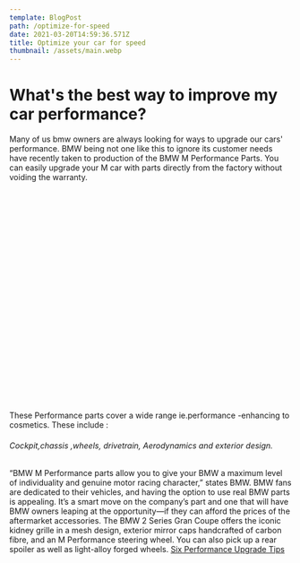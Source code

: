 ```yaml
---
template: BlogPost
path: /optimize-for-speed
date: 2021-03-20T14:59:36.571Z
title: Optimize your car for speed
thumbnail: /assets/main.webp
---
```

#  What's the best way to improve my car performance?
Many of us bmw owners are always looking for ways to upgrade our cars' performance. BMW being not one like this to ignore its customer needs have recently taken to production of the BMW M Performance Parts. You can easily upgrade your M car with parts directly from the factory without voiding the warranty.
 
<div class ="container"><!__![](/assets/engine1.webp)__></div>
<style>
.container {
    width:98%;
    padding-bottom:73%;
    background-image:url(/assets/bmw-car.webp);
    background-repeat:no-repeat;
    background-size:cover;
    background-position-x: center;
    border-radius: 20px;
    margin:20px 0;
}

</style>

These Performance parts cover a wide range ie.performance -enhancing to cosmetics. These include : 
######  Cockpit,chassis ,wheels, drivetrain, Aerodynamics and exterior design.
“BMW M Performance parts allow you to give your BMW a maximum level of individuality and genuine motor racing character,” states BMW. BMW fans are dedicated to their vehicles, and having the option to use real BMW parts is appealing. It’s a smart move on the company’s part and one that will have BMW owners leaping at the opportunity—if they can afford the prices of the aftermarket accessories.
The BMW 2 Series Gran Coupe offers the iconic kidney grille in a mesh design, exterior mirror caps handcrafted of carbon fibre, and an M Performance steering wheel. You can also pick up a rear spoiler as well as light-alloy forged wheels.
[Six Performance Upgrade Tips](/six-performance-improvement-tips)

